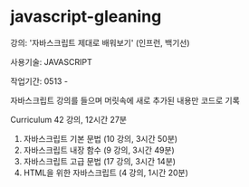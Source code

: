 # javascript-gleaning

강의: '자바스크립트 제대로 배워보기' (인프런, 백기선)

사용기술: JAVASCRIPT

작업기간: 0513 - 

자바스크립트 강의를 들으며 머릿속에 새로 추가된 내용만 코드로 기록


Curriculum
42 강의, 12시간 27분

1. 자바스크립트 기본 문법 (10 강의, 3시간 50분)
2. 자바스크립트 내장 함수 (9 강의, 3시간 49분)
3. 자바스크립트 고급 문법 (17 강의, 3시간 14분)
4. HTML을 위한 자바스크립트 (4 강의, 1시간 20분)
